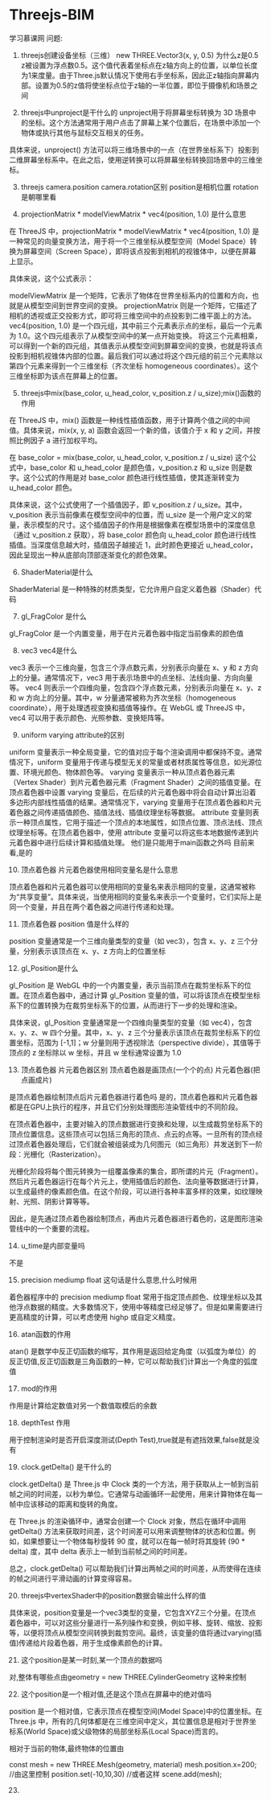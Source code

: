 # Threejs-BIM
 学习慕课网
问题:
1. threejs创建设备坐标（三维） new THREE.Vector3(x, y, 0.5) 为什么z是0.5
z被设置为浮点数0.5。这个值代表着坐标点在z轴方向上的位置，以单位长度为1来度量。由于Three.js默认情况下使用右手坐标系，因此正z轴指向屏幕内部。设置为0.5的z值将使坐标点位于z轴的一半位置，即位于摄像机和场景之间

2. threejs中unproject是干什么的
unproject用于将屏幕坐标转换为 3D 场景中的坐标。这个方法通常用于用户点击了屏幕上某个位置后，在场景中添加一个物体或执行其他与鼠标交互相关的任务。

具体来说，unproject() 方法可以将三维场景中的一点（在世界坐标系下）投影到二维屏幕坐标系中。在此之后，使用逆转换可以将屏幕坐标转换回场景中的三维坐标。

3. threejs camera.position camera.rotation区别
position是相机位置 rotation是朝哪里看

4. projectionMatrix * modelViewMatrix * vec4(position, 1.0) 是什么意思

在 ThreeJS 中，projectionMatrix * modelViewMatrix * vec4(position, 1.0) 是一种常见的向量变换方法，用于将一个三维坐标从模型空间（Model Space）转换为屏幕空间（Screen Space），即将该点投影到相机的视锥体中，以便在屏幕上显示。

具体来说，这个公式表示：

modelViewMatrix 是一个矩阵，它表示了物体在世界坐标系内的位置和方向，也就是从模型空间到世界空间的变换。
projectionMatrix 则是一个矩阵，它描述了相机的透视或正交投影方式，即可将三维空间中的点投影到二维平面上的方法。
vec4(position, 1.0) 是一个四元组，其中前三个元素表示点的坐标，最后一个元素为 1.0。这个四元组表示了从模型空间中的某一点开始变换。
将这三个元素相乘，可以得到一个新的四元组，其值表示从模型空间到屏幕空间的变换，也就是将该点投影到相机视锥体内部的位置。最后我们可以通过将这个四元组的前三个元素除以第四个元素来得到一个三维坐标（齐次坐标 homogeneous coordinates）。这个三维坐标即为该点在屏幕上的位置。


5. threejs中mix(base_color, u_head_color, v_position.z / u_size);mix()函数的作用

在 ThreeJS 中，mix() 函数是一种线性插值函数，用于计算两个值之间的中间值。具体来说，mix(x, y, a) 函数会返回一个新的值，该值介于 x 和 y 之间，并按照比例因子 a 进行加权平均。

在 base_color = mix(base_color, u_head_color, v_position.z / u_size) 这个公式中，base_color 和 u_head_color 是颜色值，v_position.z 和 u_size 则是数字。这个公式的作用是对 base_color 颜色进行线性插值，使其逐渐转变为 u_head_color 颜色。

具体来说，这个公式使用了一个插值因子，即 v_position.z / u_size。其中，v_position 表示当前像素在模型空间中的位置，而 u_size 是一个用户定义的常量，表示模型的尺寸。这个插值因子的作用是根据像素在模型场景中的深度信息（通过 v_position.z 获取），将 base_color 颜色向 u_head_color 颜色进行线性插值。当深度信息越大时，插值因子越接近 1，此时颜色更接近 u_head_color，因此呈现出一种从底部向顶部逐渐变化的颜色效果。

6. ShaderMaterial是什么

ShaderMaterial 是一种特殊的材质类型，它允许用户自定义着色器（Shader）代码

7. gl_FragColor 是什么

gl_FragColor 是一个内置变量，用于在片元着色器中指定当前像素的颜色值

8. vec3 vec4是什么

vec3 表示一个三维向量，包含三个浮点数元素，分别表示向量在 x、y 和 z 方向上的分量。通常情况下，vec3 用于表示场景中的点坐标、法线向量、方向向量等。
vec4 则表示一个四维向量，包含四个浮点数元素，分别表示向量在 x、y、z 和 w 方向上的分量。其中，w 分量通常被称为齐次坐标（homogeneous coordinate），用于处理透视变换和插值等操作。在 WebGL 或 ThreeJS 中，vec4 可以用于表示颜色、光照参数、变换矩阵等。


9. uniform varying attribute的区别

uniform 变量表示一种全局变量，它的值对应于每个渲染调用中都保持不变。通常情况下，uniform 变量用于传递与模型无关的常量或者材质属性等信息，如光源位置、环境光颜色、物体颜色等。
varying 变量表示一种从顶点着色器元素（Vertex Shader）到片元着色器元素（Fragment Shader）之间的插值变量。在顶点着色器中设置 varying 变量后，在后续的片元着色器中将会自动计算出沿着多边形内部线性插值的结果。通常情况下，varying 变量用于在顶点着色器和片元着色器之间传递插值颜色、插值法线、插值纹理坐标等数据。
attribute 变量则表示一种顶点属性，它用于描述一个顶点的本地属性，如顶点位置、顶点法线、顶点纹理坐标等。在顶点着色器中，使用 attribute 变量可以将这些本地数据传递到片元着色器中进行后续计算和插值处理。
他们是只能用于main函数之外吗
目前来看,是的

10. 顶点着色器 片元着色器使用相同变量名是什么意思

顶点着色器和片元着色器可以使用相同的变量名来表示相同的变量，这通常被称为“共享变量”。具体来说，当使用相同的变量名来表示一个变量时，它们实际上是同一个变量，并且在两个着色器之间进行传递和处理。

11. 顶点着色器 position 值是什么样的

position 变量通常是一个三维向量类型的变量（如 vec3），包含 x、y、z 三个分量，分别表示该顶点在 x、y、z 方向上的位置坐标

12. gl_Position是什么

gl_Position 是 WebGL 中的一个内置变量，表示当前顶点在裁剪坐标系下的位置。在顶点着色器中，通过计算 gl_Position 变量的值，可以将该顶点在模型坐标系下的位置转换为在裁剪坐标系下的位置，从而进行下一步的处理和渲染。

具体来说，gl_Position 变量通常是一个四维向量类型的变量（如 vec4），包含 x、y、z、w 四个分量。其中，x、y、z 三个分量表示该顶点在裁剪坐标系下的位置坐标，范围为 [-1,1]；w 分量则用于透视除法（perspective divide），其值等于顶点的 z 坐标除以 w 坐标，并且 w 坐标通常设置为 1.0

13. 顶点着色器 片元着色器区别
顶点着色器是画顶点(一个个的点)
片元着色器(把点画成片)

是顶点着色器绘制顶点后片元着色器进行着色吗
是的，顶点着色器和片元着色器都是在GPU上执行的程序，并且它们分别处理图形渲染管线中的不同阶段。

在顶点着色器中，主要对输入的顶点数据进行变换和处理，以生成裁剪坐标系下的顶点位置信息。这些顶点可以包括三角形的顶点、点云的点等。一旦所有的顶点经过顶点着色器处理后，它们就会被组装成为几何图元（如三角形）并发送到下一阶段：光栅化（Rasterization）。

光栅化阶段将每个图元转换为一组覆盖像素的集合，即所谓的片元（Fragment）。然后片元着色器运行在每个片元上，使用插值后的颜色、法向量等数据进行计算，以生成最终的像素颜色值。在这个阶段，可以进行各种丰富多样的效果，如纹理映射、光照、阴影计算等等。

因此，是先通过顶点着色器绘制顶点，再由片元着色器进行着色的，这是图形渲染管线中的一个重要的流程。

14. u_time是内部变量吗

不是

15. precision mediump float 这句话是什么意思,什么时候用

着色器程序中的 precision mediump float 常用于指定顶点颜色、纹理坐标以及其他浮点数据的精度。大多数情况下，使用中等精度已经足够了。但是如果需要进行更高精度的计算，可以考虑使用 highp 或自定义精度。

16. atan函数的作用

atan() 是数学中反正切函数的缩写，其作用是返回给定角度（以弧度为单位）的反正切值,反正切函数是三角函数的一种，它可以帮助我们计算出一个角度的弧度值

17. mod的作用

作用是计算给定数值对另一个数值取模后的余数

18. depthTest 作用

用于控制渲染时是否开启深度测试(Depth Test),true就是有遮挡效果,false就是没有

19. clock.getDelta() 是干什么的

clock.getDelta() 是 Three.js 中 Clock 类的一个方法，用于获取从上一帧到当前帧之间的时间差，以秒为单位。它通常与动画循环一起使用，用来计算物体在每一帧中应该移动的距离和旋转的角度。

在 Three.js 的渲染循环中，通常会创建一个 Clock 对象，然后在循环中调用 getDelta() 方法来获取时间差，这个时间差可以用来调整物体的状态和位置。例如，如果想要让一个物体每秒旋转 90 度，就可以在每一帧时将其旋转 (90 * delta) 度，其中 delta 表示上一帧到当前帧之间的时间差。

总之，clock.getDelta() 可以帮助我们计算出两帧之间的时间差，从而使得在连续的帧之间进行平滑动画的计算变得容易。


20. threejs中vertexShader中的position数据会输出什么样的值

具体来说，position变量是一个vec3类型的变量，它包含XYZ三个分量。在顶点着色器中，可以对这些分量进行一系列操作和变换，例如平移、旋转、缩放、投影等，以便将顶点从模型空间转换到裁剪空间。最终，该变量的值将通过varying(插值)传递给片段着色器，用于生成像素颜色的计算。

21. 这个position是某一时刻,某一个顶点的数据吗

对,整体有哪些点由geometry = new THREE.CylinderGeometry 这种来控制

22. 这个position是一个相对值,还是这个顶点在屏幕中的绝对值吗

position 是一个相对值，它表示顶点在模型空间(Model Space)中的位置坐标。在 Three.js 中，所有的几何体都是在三维空间中定义，其位置信息是相对于世界坐标系(World Space)或父级物体的局部坐标系(Local Space)而言的。

相对于当前的物体,最终物体的位置由

const mesh = new THREE.Mesh(geometry, material)
mesh.position.x=200; //由这里控制
position.set(-10,10,30) //或者这样
scene.add(mesh);

23.